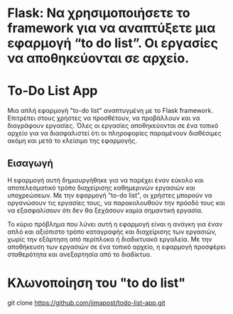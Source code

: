 #  Flask: Να χρησιμοποιήσετε το framework για να αναπτύξετε μια εφαρμογή “to do list”. Οι εργασίες να αποθηκεύονται σε αρχείο.

# To-Do List App

Μια απλή εφαρμογή "to-do list" αναπτυγμένη με το Flask framework. Επιτρέπει στους χρήστες να προσθέτουν, να προβάλλουν και να διαγράφουν εργασίες. 
Όλες οι εργασίες αποθηκεύονται σε ένα τοπικό αρχείο για να διασφαλιστεί ότι οι πληροφορίες παραμένουν διαθέσιμες ακόμη και μετά το κλείσιμο της 
εφαρμογής.

## Εισαγωγή

Η εφαρμογή αυτή δημιουργήθηκε για να παρέχει έναν εύκολο και αποτελεσματικό τρόπο διαχείρισης καθημερινών εργασιών και υποχρεώσεων. Με την 
εφαρμογή "to-do list", οι χρήστες μπορούν να οργανώσουν τις εργασίες τους, να παρακολουθούν την πρόοδό τους και να εξασφαλίσουν ότι δεν θα 
ξεχάσουν καμία σημαντική εργασία.

Το κύριο πρόβλημα που λύνει αυτή η εφαρμογή είναι η ανάγκη για έναν απλό και αξιόπιστο τρόπο καταγραφής και διαχείρισης των εργασιών, χωρίς την 
εξάρτηση από περίπλοκα ή διαδικτυακά εργαλεία. Με την αποθήκευση των εργασιών σε ένα τοπικό αρχείο, η εφαρμογή προσφέρει σταθερότητα και 
ανεξαρτησία από το διαδίκτυο.

# Κλωνοποίηση του "to do list"
git clone https://github.com/jimapost/todo-list-app.git
